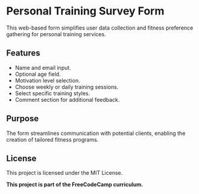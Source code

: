 # Personal Training Survey Form

This web-based form simplifies user data collection and fitness preference gathering for personal training services. 


## Features

- Name and email input.
- Optional age field.
- Motivation level selection.
- Choose weekly or daily training sessions.
- Select specific training styles.
- Comment section for additional feedback.

## Purpose

The form streamlines communication with potential clients, enabling the creation of tailored fitness programs.

## License
This project is licensed under the MIT License.

**This project is part of the FreeCodeCamp curriculum.**
